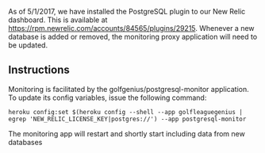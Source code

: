 As of 5/1/2017, we have installed the PostgreSQL plugin to our New Relic dashboard.  This is available at https://rpm.newrelic.com/accounts/84565/plugins/29215.  Whenever a new database is added or removed, the monitoring proxy application will need to be updated.

## Instructions
Monitoring is facilitated by the golfgenius/postgresql-monitor application.  To update its config variables, issue the following command:

```
heroku config:set $(heroku config --shell --app golfleaguegenius | egrep 'NEW_RELIC_LICENSE_KEY|postgres://') --app postgresql-monitor
```
The monitoring app will restart and shortly start including data from new databases 